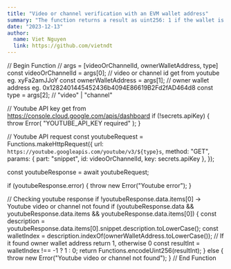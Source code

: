 ```yaml
---
title: "Video or channel verification with an EVM wallet address"
summary: "The function returns a result as uint256: 1 if the wallet is found in the video/channel description, and 0 if not found."
date: "2023-12-13"
author:
  name: Viet Nguyen
  link: https://github.com/vietndt
---
```


// Begin Function
// args = [videoOrChannelId, ownerWalletAddress, type]
const videoOrChannelId = args[0]; // video or channel id get from youtube eg. xyFa2amJJoY
const ownerWalletAddress = args[1]; // owner wallet address eg. 0x1282401445452436b4094E86619B2Fd2fAD464d8
const type = args[2]; // "video" | "channel"

// Youtube API key get from https://console.cloud.google.com/apis/dashboard
if (!secrets.apiKey) {
  throw Error(
    "YOUTUBE_API_KEY required"
  );
}

// Youtube API request
const youtubeRequest = Functions.makeHttpRequest({
  url: `https://youtube.googleapis.com/youtube/v3/${type}s`,
  method: "GET",
  params: {
    part: "snippet",
    id: videoOrChannelId,
    key: secrets.apiKey
  },
});

const youtubeResponse = await youtubeRequest;

if (youtubeResponse.error) {
  throw new Error("Youtube error");
}

// Checking youtube response if !youtubeResponse.data.items[0] -> Youtube video or channel not found
if (youtubeResponse.data && youtubeResponse.data.items && youtubeResponse.data.items[0]) {
  const description = youtubeResponse.data.items[0].snippet.description.toLowerCase();
  const walletIndex = description.indexOf(ownerWalletAddress.toLowerCase());
  // If it found owner wallet address return 1, otherwise 0
  const resultInt = walletIndex !== -1 ? 1 : 0;
  return Functions.encodeUint256(resultInt);
} else {
  throw new Error("Youtube video or channel not found");
}
// End Function
